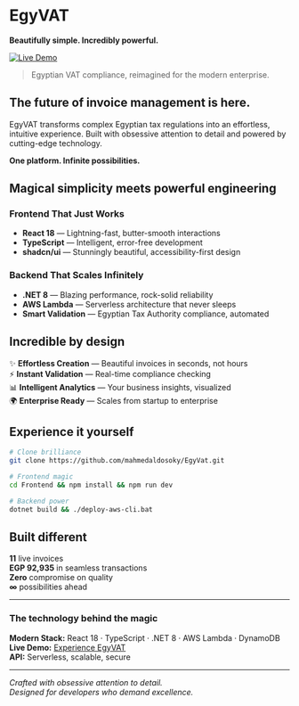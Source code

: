# EgyVAT
**Beautifully simple. Incredibly powerful.**

[![Live Demo](https://img.shields.io/badge/Experience_Live-blue?style=for-the-badge)](http://egyvat-dashboard-1755890521.s3-website.eu-central-1.amazonaws.com/)

> Egyptian VAT compliance, reimagined for the modern enterprise.

## **The future of invoice management is here.**

EgyVAT transforms complex Egyptian tax regulations into an effortless, intuitive experience. Built with obsessive attention to detail and powered by cutting-edge technology.

**One platform. Infinite possibilities.**

## **Magical simplicity meets powerful engineering**

### **Frontend That Just Works**
- **React 18** — Lightning-fast, butter-smooth interactions
- **TypeScript** — Intelligent, error-free development
- **shadcn/ui** — Stunningly beautiful, accessibility-first design

### **Backend That Scales Infinitely**
- **.NET 8** — Blazing performance, rock-solid reliability  
- **AWS Lambda** — Serverless architecture that never sleeps
- **Smart Validation** — Egyptian Tax Authority compliance, automated

## **Incredible by design**

✨ **Effortless Creation** — Beautiful invoices in seconds, not hours  
⚡ **Instant Validation** — Real-time compliance checking  
📊 **Intelligent Analytics** — Your business insights, visualized  
🌍 **Enterprise Ready** — Scales from startup to enterprise  

## **Experience it yourself**

```bash
# Clone brilliance
git clone https://github.com/mahmedaldosoky/EgyVat.git

# Frontend magic
cd Frontend && npm install && npm run dev

# Backend power  
dotnet build && ./deploy-aws-cli.bat
```

## **Built different**

**11** live invoices  
**EGP 92,935** in seamless transactions  
**Zero** compromise on quality  
**∞** possibilities ahead  

---

### **The technology behind the magic**

**Modern Stack:** React 18 · TypeScript · .NET 8 · AWS Lambda · DynamoDB  
**Live Demo:** [Experience EgyVAT](http://egyvat-dashboard-1755890521.s3-website.eu-central-1.amazonaws.com/)  
**API:** Serverless, scalable, secure  

---

*Crafted with obsessive attention to detail.  
Designed for developers who demand excellence.*